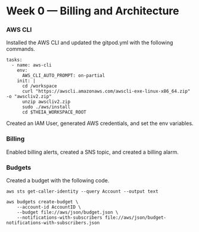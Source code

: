 # Week 0 — Billing and Architecture

### AWS CLI
Installed the AWS CLI and updated the gitpod.yml with the following commands.
```
tasks:
  - name: aws-cli
    env:
      AWS_CLI_AUTO_PROMPT: on-partial
    init: |
      cd /workspace
      curl "https://awscli.amazonaws.com/awscli-exe-linux-x86_64.zip" -o "awscliv2.zip"
      unzip awscliv2.zip
      sudo ./aws/install
      cd $THEIA_WORKSPACE_ROOT
```
Created an IAM User, generated AWS credentials, and set the env variables.

### Billing
Enabled billing alerts, created a SNS topic, and created a billing alarm.

### Budgets
Created a budget with the following code.
```
aws sts get-caller-identity --query Account --output text

aws budgets create-budget \
    --account-id AccountID \
    --budget file://aws/json/budget.json \
    --notifications-with-subscribers file://aws/json/budget-notifications-with-subscribers.json
```
